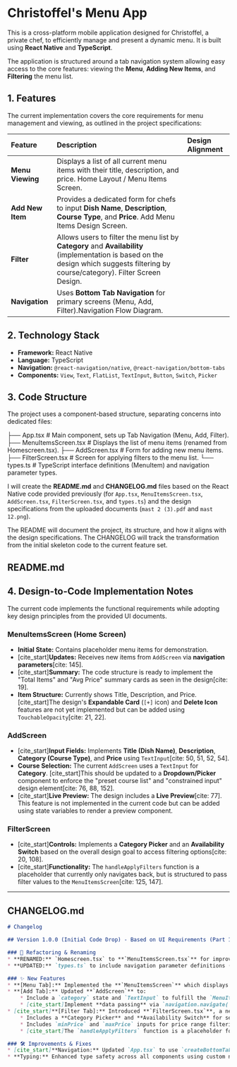# Christoffel's Menu App

This is a cross-platform mobile application designed for Christoffel, a private chef, to efficiently manage and present a dynamic menu. It is built using **React Native** and **TypeScript**.

The application is structured around a tab navigation system allowing easy access to the core features: viewing the **Menu**, **Adding New Items**, and **Filtering** the menu list.

## 1. Features

The current implementation covers the core requirements for menu management and viewing, as outlined in the project specifications:

| Feature | Description | Design Alignment |
| :--- | :--- | :--- |
| **Menu Viewing** | Displays a list of all current menu items with their title, description, and price. Home Layout / Menu Items Screen. 
| **Add New Item** | Provides a dedicated form for chefs to input **Dish Name**, **Description**, **Course Type**, and **Price**. Add Menu Items Design Screen. 
| **Filter** | Allows users to filter the menu list by **Category** and **Availability** (implementation is based on the design which suggests filtering by course/category). Filter Screen Design. 
| **Navigation** | Uses **Bottom Tab Navigation** for primary screens (Menu, Add, Filter).Navigation Flow Diagram. 

## 2. Technology Stack

* **Framework:** React Native
* **Language:** TypeScript
* **Navigation:** `@react-navigation/native`, `@react-navigation/bottom-tabs`
* **Components:** `View`, `Text`, `FlatList`, `TextInput`, `Button`, `Switch`, `Picker`

## 3. Code Structure

The project uses a component-based structure, separating concerns into dedicated files:

├── App.tsx             # Main component, sets up Tab Navigation (Menu, Add, Filter).
├── MenuItemsScreen.tsx # Displays the list of menu items (renamed from Homescreen.tsx).
├── AddScreen.tsx       # Form for adding new menu items.
├── FilterScreen.tsx    # Screen for applying filters to the menu list.
└── types.ts            # TypeScript interface definitions (MenuItem) and navigation parameter types.

I will create the **README.md** and **CHANGELOG.md** files based on the React Native code provided previously (for `App.tsx`, `MenuItemsScreen.tsx`, `AddScreen.tsx`, `FilterScreen.tsx`, and `types.ts`) and the design specifications from the uploaded documents (`mast 2 (3).pdf` and `mast 12.png`).

The README will document the project, its structure, and how it aligns with the design specifications. The CHANGELOG will track the transformation from the initial skeleton code to the current feature set.

## README.md

## 4. Design-to-Code Implementation Notes

The current code implements the functional requirements while adopting key design principles from the provided UI documents.

### MenuItemsScreen (Home Screen)
* **Initial State:** Contains placeholder menu items for demonstration.
* [cite_start]**Updates:** Receives new items from `AddScreen` via **navigation parameters**[cite: 145].
* [cite_start]**Summary:** The code structure is ready to implement the "Total Items" and "Avg Price" summary cards as seen in the design[cite: 19].
* **Item Structure:** Currently shows Title, Description, and Price. [cite_start]The design's **Expandable Card** (`[+]` icon) and **Delete Icon** features are not yet implemented but can be added using `TouchableOpacity`[cite: 21, 22].

### AddScreen
* [cite_start]**Input Fields:** Implements **Title (Dish Name)**, **Description**, **Category (Course Type)**, and **Price** using `TextInput`[cite: 50, 51, 52, 54].
* **Course Selection:** The current `AddScreen` uses a `TextInput` for **Category**. [cite_start]This should be updated to a **Dropdown/Picker** component to enforce the "preset course list" and "constrained input" design element[cite: 76, 88, 152].
* [cite_start]**Live Preview:** The design includes a **Live Preview**[cite: 77]. This feature is not implemented in the current code but can be added using state variables to render a preview component.

### FilterScreen
* [cite_start]**Controls:** Implements a **Category Picker** and an **Availability Switch** based on the overall design goal to access filtering options[cite: 20, 108].
* [cite_start]**Functionality:** The `handleApplyFilters` function is a placeholder that currently only navigates back, but is structured to pass filter values to the `MenuItemsScreen`[cite: 125, 147].

---

## CHANGELOG.md

```markdown
# Changelog

## Version 1.0.0 (Initial Code Drop) - Based on UI Requirements (Part 1) and Initial Code Structure

### 🔄 Refactoring & Renaming
* **RENAMED:** `Homescreen.tsx` to **`MenuItemsScreen.tsx`** for improved clarity regarding the screen's purpose.
* **UPDATED:** `types.ts` to include navigation parameter definitions (`RootTabParamList`) to support passing data between screens.

### ✨ New Features
* **[Menu Tab]:** Implemented the **`MenuItemsScreen`** which displays a static list of initial menu items. [cite_start]It also includes `useEffect` logic to dynamically add new items received via navigation parameters[cite: 145].
* **[Add Tab]:** Updated **`AddScreen`** to:
    * Include a `category` state and `TextInput` to fulfill the `MenuItem` interface requirements.
    * [cite_start]Implement **data passing** via `navigation.navigate('Menu', { newItem })` to ensure the newly added item is displayed immediately on the Menu screen[cite: 145].
* [cite_start]**[Filter Tab]:** Introduced **`FilterScreen.tsx`**, a new component designed according to the UI specification[cite: 93].
    * Includes a **Category Picker** and **Availability Switch** for selection.
    * Includes `minPrice` and `maxPrice` inputs for price range filtering.
    * [cite_start]The `handleApplyFilters` function is a placeholder for sending filter logic to the `MenuItemsScreen`[cite: 147].

### 🛠️ Improvements & Fixes
* [cite_start]**Navigation:** Updated `App.tsx` to use `createBottomTabNavigator` with three screens: `Menu`, `Add`, and `Filter`[cite: 142].
* **Typing:** Enhanced type safety across all components using custom navigation props defined in `types.ts`.










